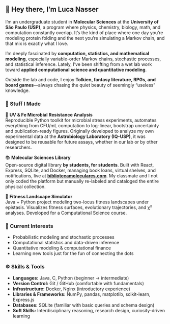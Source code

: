## 👋 Hey there, I’m Luca Nasser

I’m an undergraduate student in **Molecular Sciences** at the **University of São Paulo (USP)**, a program where physics, chemistry, biology, math, and computation constantly overlap. It’s the kind of place where one day you’re modeling protein folding and the next you’re simulating a Markov chain, and that mix is exactly what I love.  

I’m deeply fascinated by **computation, statistics, and mathematical modeling**, especially variable-order Markov chains, stochastic processes, and statistical inference. Lately, I’ve been shifting from a wet lab work toward **applied computational science and quantitative modeling**.

Outside the lab and code, I enjoy **Tolkien, fantasy literature, RPGs, and board games**—always chasing the quiet beauty of seemingly “useless” knowledge.


### 🧱 Stuff I Made

🧪 **UV & Fe Microbial Resistance Analysis**  
Reproducible Python toolkit for microbial stress experiments, automates everything from CFU/mL computation to log-linear, bootstrap uncertainty and publication-ready figures. Originally developed to analyze my own experimental data at the **Astrobiology Laboratory (IQ-USP)**, it was designed to be reusable for future assays, whether in our lab or by other researchers.

📚 **Molecular Sciences Library**  
Open-source digital library **by students, for students**. Built with React, Express, SQLite, and Docker, managing book loans, virtual shelves, and notifications, live at [**bibliotecamoleculares.com**](https://bibliotecamoleculares.com). 
My classmate and I not only coded the platform but manually re-labeled and cataloged the entire physical collection.

🧬 **Fitness Landscape Simulator**  
Java + Python project modeling two-locus fitness landscapes under epistasis. Visualizes fitness surfaces, evolutionary trajectories, and χ² analyses. Developed for a Computational Science course.


### 🔭 Current Interests 

- Probabilistic modeling and stochastic processes  
- Computational statistics and data-driven inference  
- Quantitative modeling & computational finance  
- Learning new tools just for the fun of connecting the dots  


### ⚙️ Skills & Tools

- **Languages:** Java, C, Python (beginner → intermediate)  
- **Version Control:** Git / GitHub (comfortable with fundamentals)  
- **Infrastructure:** Docker, Nginx (introductory experience)  
- **Libraries & Frameworks:** NumPy, pandas, matplotlib, scikit-learn, Express.js 
- **Databases:** SQLite (familiar with basic queries and schema design)
- **Soft Skills:** Interdisciplinary reasoning, research design, curiosity-driven learning  

